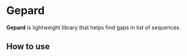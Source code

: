# Gepard
**Gepard** is lightweight library that helps find gaps in list of sequences.
## How to use
